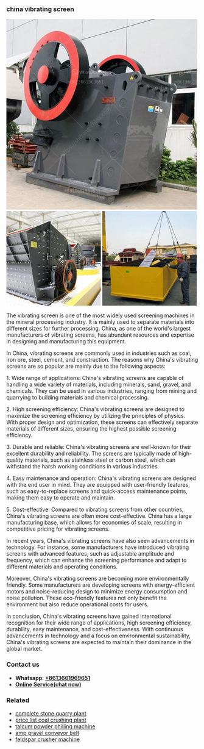 <h3>china vibrating screen</h3><img src='1702953000.jpg' alt=''><p>The vibrating screen is one of the most widely used screening machines in the mineral processing industry. It is mainly used to separate materials into different sizes for further processing. China, as one of the world's largest manufacturers of vibrating screens, has abundant resources and expertise in designing and manufacturing this equipment.</p><p>In China, vibrating screens are commonly used in industries such as coal, iron ore, steel, cement, and construction. The reasons why China's vibrating screens are so popular are mainly due to the following aspects:</p><p>1. Wide range of applications: China's vibrating screens are capable of handling a wide variety of materials, including minerals, sand, gravel, and chemicals. They can be used in various industries, ranging from mining and quarrying to building materials and chemical processing.</p><p>2. High screening efficiency: China's vibrating screens are designed to maximize the screening efficiency by utilizing the principles of physics. With proper design and optimization, these screens can effectively separate materials of different sizes, ensuring the highest possible screening efficiency.</p><p>3. Durable and reliable: China's vibrating screens are well-known for their excellent durability and reliability. The screens are typically made of high-quality materials, such as stainless steel or carbon steel, which can withstand the harsh working conditions in various industries.</p><p>4. Easy maintenance and operation: China's vibrating screens are designed with the end user in mind. They are equipped with user-friendly features, such as easy-to-replace screens and quick-access maintenance points, making them easy to operate and maintain.</p><p>5. Cost-effective: Compared to vibrating screens from other countries, China's vibrating screens are often more cost-effective. China has a large manufacturing base, which allows for economies of scale, resulting in competitive pricing for vibrating screens.</p><p>In recent years, China's vibrating screens have also seen advancements in technology. For instance, some manufacturers have introduced vibrating screens with advanced features, such as adjustable amplitude and frequency, which can enhance the screening performance and adapt to different materials and operating conditions.</p><p>Moreover, China's vibrating screens are becoming more environmentally friendly. Some manufacturers are developing screens with energy-efficient motors and noise-reducing design to minimize energy consumption and noise pollution. These eco-friendly features not only benefit the environment but also reduce operational costs for users.</p><p>In conclusion, China's vibrating screens have gained international recognition for their wide range of applications, high screening efficiency, durability, easy maintenance, and cost-effectiveness. With continuous advancements in technology and a focus on environmental sustainability, China's vibrating screens are expected to maintain their dominance in the global market.</p><h3>Contact us</h3><ul><li><strong>Whatsapp:&nbsp;<a href="https://wa.me/8613661969651">+8613661969651</a></strong></li><li><a href="https://swt.shibang-china.com/?git&amp;zhl&amp;china vibrating screen"><strong>Online Service(chat now)</strong></a></li></ul><h3>Related</h3><ul><li><a href='complete stone quarry plant.md'>complete stone quarry plant</a></li><li><a href='price list coal crushing plant.md'>price list coal crushing plant</a></li><li><a href='talcum powder philling machine.md'>talcum powder philling machine</a></li><li><a href='amp gravel conveyor belt.md'>amp gravel conveyor belt</a></li><li><a href='feldspar crusher machine.md'>feldspar crusher machine</a></li></ul>